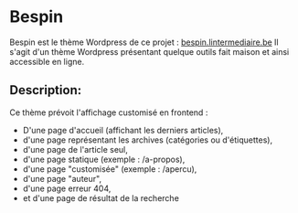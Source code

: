 # Bespin
Bespin est le thème Wordpress de ce projet : [bespin.lintermediaire.be](bespin.lintermediaire.be)
Il s'agit d'un thème Wordpress présentant quelque outils fait maison et ainsi accessible en ligne.

## Description:
Ce thème prévoit l'affichage customisé en frontend :

- D'une page d'accueil (affichant les derniers articles), 
- d'une page représentant les archives (catégories ou d'étiquettes), 
- d'une page de l'article seul, 
- d'une page statique (exemple : /a-propos), 
- d'une page "customisée" (exemple : /apercu), 
- d'une page "auteur", 
- d'une page erreur 404, 
- et d'une page de résultat de la recherche